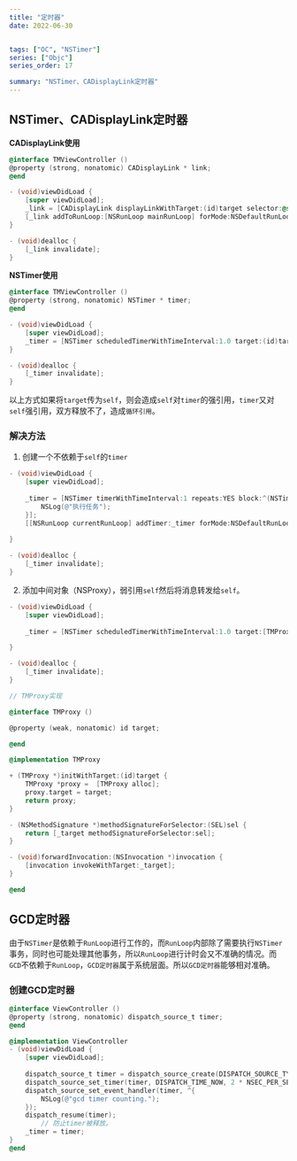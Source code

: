 ```yaml
---
title: "定时器"
date: 2022-06-30


tags: ["OC", "NSTimer"]
series: ["Objc"]
series_order: 17

summary: "NSTimer、CADisplayLink定时器"
---
```



## NSTimer、CADisplayLink定时器

**CADisplayLink使用**

```objectivec
@interface TMViewController ()
@property (strong, nonatomic) CADisplayLink * link;
@end

- (void)viewDidLoad {
    [super viewDidLoad];
    _link = [CADisplayLink displayLinkWithTarget:(id)target selector:@selector(linkTest)];
    [_link addToRunLoop:[NSRunLoop mainRunLoop] forMode:NSDefaultRunLoopMode];    
}

- (void)dealloc {
    [_link invalidate];
}
```

**NSTimer使用**

```objectivec
@interface TMViewController ()
@property (strong, nonatomic) NSTimer * timer;
@end

- (void)viewDidLoad {
    [super viewDidLoad];
    _timer = [NSTimer scheduledTimerWithTimeInterval:1.0 target:(id)target selector:@selector(linkTest) userInfo:nil repeats:YES];
}

- (void)dealloc {
    [_timer invalidate];
}
```

以上方式如果将`target`传为`self`，则会造成`self`对`timer`的强引用，`timer`又对`self`强引用，双方释放不了，造成`循环引用`。

### 解决方法

1. 创建一个不依赖于`self`的`timer`

```objectivec
- (void)viewDidLoad {
    [super viewDidLoad];
    
    _timer = [NSTimer timerWithTimeInterval:1 repeats:YES block:^(NSTimer * _Nonnull timer) {
        NSLog(@"执行任务");
    }];
    [[NSRunLoop currentRunLoop] addTimer:_timer forMode:NSDefaultRunLoopMode];
    
}

- (void)dealloc {
    [_timer invalidate];
}
```

2. 添加中间对象（NSProxy），弱引用`self`然后将消息转发给`self`。

```objectivec
- (void)viewDidLoad {
    [super viewDidLoad];
     
    _timer = [NSTimer scheduledTimerWithTimeInterval:1.0 target:[TMProxy initWithTarget:self] selector:@selector(linkTest) userInfo:nil repeats:YES];

}

- (void)dealloc {
    [_timer invalidate];
}

// TMProxy实现

@interface TMProxy ()

@property (weak, nonatomic) id target;

@end

@implementation TMProxy

+ (TMProxy *)initWithTarget:(id)target {
    TMProxy *proxy =  [TMProxy alloc];
    proxy.target = target;
    return proxy;
}

- (NSMethodSignature *)methodSignatureForSelector:(SEL)sel {
    return [_target methodSignatureForSelector:sel];
}

- (void)forwardInvocation:(NSInvocation *)invocation {
    [invocation invokeWithTarget:_target];
}

@end
```

## GCD定时器

由于`NSTimer`是依赖于`RunLoop`进行工作的，而`RunLoop`内部除了需要执行`NSTimer`事务，同时也可能处理其他事务，所以`RunLoop`进行计时会又不准确的情况。而`GCD`不依赖于`RunLoop`，`GCD定时器`属于系统层面。所以`GCD定时器`能够相对准确。

### 创建GCD定时器

```objectivec
@interface ViewController ()
@property (strong, nonatomic) dispatch_source_t timer;
@end

@implementation ViewController
- (void)viewDidLoad {
    [super viewDidLoad];
    
    dispatch_source_t timer = dispatch_source_create(DISPATCH_SOURCE_TYPE_TIMER, 0, 0, dispatch_get_global_queue(0, 0));
    dispatch_source_set_timer(timer, DISPATCH_TIME_NOW, 2 * NSEC_PER_SEC, 0);
    dispatch_source_set_event_handler(timer, ^{
        NSLog(@"gcd timer counting.");
    });
    dispatch_resume(timer);
		// 防止timer被释放。
    _timer = timer;
}
@end
```